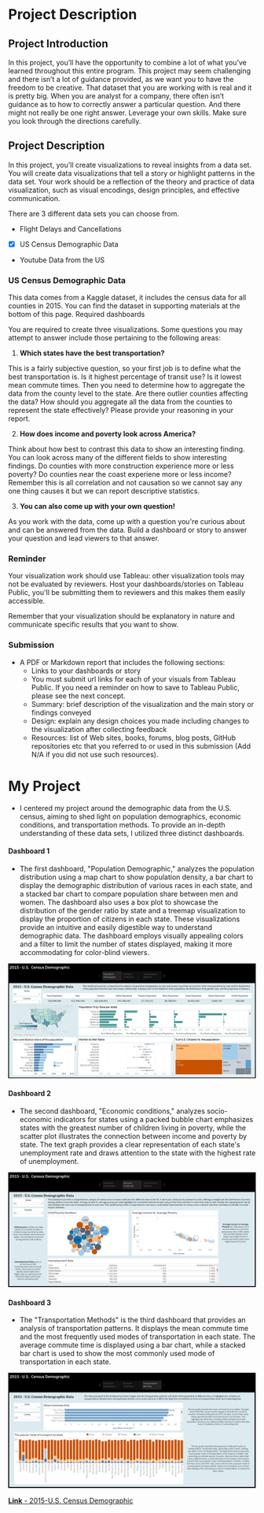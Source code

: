
# Project Description

## Project Introduction

In this project, you’ll have the opportunity to combine a lot of what you’ve learned throughout this entire program. This project may seem challenging and there isn’t a lot of guidance provided, as we want you to have the freedom to be creative. That dataset that you are working with is real and it is pretty big. When you are analyst for a company, there often isn’t guidance as to how to correctly answer a particular question. And there might not really be one right answer. Leverage your own skills. Make sure you look through the directions carefully.

## Project Description
In this project, you'll create visualizations to reveal insights from a data set. You will create data visualizations that tell a story or highlight patterns in the data set. Your work should be a reflection of the theory and practice of data visualization, such as visual encodings, design principles, and effective communication.

There are 3 different data sets you can choose from.

- Flight Delays and Cancellations
- [x] US Census Demographic Data
- Youtube Data from the US

### US Census Demographic Data

This data comes from a Kaggle dataset, it includes the census data for all counties in 2015. You can find the dataset in supporting materials at the bottom of this page. Required dashboards

You are required to create three visualizations. Some questions you may attempt to answer include those pertaining to the following areas:

1. **Which states have the best transportation?**

This is a fairly subjective question, so your first job is to define what the best transportation is. Is it highest percentage of transit use? Is it lowest mean commute times. Then you need to determine how to aggregate the data from the county level to the state. Are there outlier counties affecting the data? How should you aggregate all the data from the counties to represent the state effectively? Please provide your reasoning in your report.

2. **How does income and poverty look across America?**

Think about how best to contrast this data to show an interesting finding. You can look across many of the different fields to show interesting findings. Do counties with more construction experience more or less poverty? Do counties near the coast experiene more or less income? Remember this is all correlation and not causation so we cannot say any one thing causes it but we can report descriptive statistics.

3. **You can also come up with your own question!**

As you work with the data, come up with a question you're curious about and can be answered from the data. Build a dashboard or story to answer your question and lead viewers to that answer.

### Reminder 

Your visualization work should use Tableau: other visualization tools may not be evaluated by reviewers. Host your dashboards/stories on Tableau Public, you'll be submitting them to reviewers and this makes them easily accessible.

Remember that your visualization should be explanatory in nature and communicate specific results that you want to show.

### Submission

- A PDF or Markdown report that includes the following sections:
  - Links to your dashboards or story
  - You must submit url links for each of your visuals from Tableau Public. If you need a reminder on how to save to Tableau Public, please see the next concept.
  - Summary: brief description of the visualization and the main story or findings conveyed
  - Design: explain any design choices you made including changes to the visualization after collecting feedback
  - Resources: list of Web sites, books, forums, blog posts, GitHub repositories etc that you referred to or used in this submission (Add N/A if you did not use such resources).

# My Project

- I centered my project around the demographic data from the U.S. census, aiming to shed light on population demographics, economic conditions, and transportation methods. To provide an in-depth understanding of these data sets, I utilized three distinct dashboards.

#### Dashboard 1 
- The first dashboard, "Population Demographic," analyzes the population distribution using a map chart to show population density, a bar chart to display the demographic distribution of various races in each state, and a stacked bar chart to compare population share between men and women. The dashboard also uses a box plot to showcase the distribution of the gender ratio by state and a treemap visualization to display the proportion of citizens in each state. These visualizations provide an intuitive and easily digestible way to understand demographic data. The dashboard employs visually appealing colors and a filter to limit the number of states displayed, making it more accommodating for color-blind viewers.

![Dashboard 1](https://github.com/ziwalon/Business-Analytics-Projects-/blob/main/Project-4-Build-Data-Dashboard/Images/Dashboard%201%20.png)

#### Dashboard 2
- The second dashboard, "Economic conditions," analyzes socio-economic indicators for states using a packed bubble chart emphasizes states with the greatest number of children living in poverty, while the scatter plot illustrates the connection between income and poverty by state. The text graph provides a clear representation of each state's unemployment rate and draws attention to the state with the highest rate of unemployment.

![Dashboard 2](https://github.com/ziwalon/Business-Analytics-Projects-/blob/main/Project-4-Build-Data-Dashboard/Images/Dashboard%202.png)

#### Dashboard 3
- The "Transportation Methods" is the third dashboard that provides an analysis of transportation patterns. It displays the mean commute time and the most frequently used modes of transportation in each state. The average commute time is displayed using a bar chart, while a stacked bar chart is used to show the most commonly used mode of transportation in each state.

![Dashboard 3](https://github.com/ziwalon/Business-Analytics-Projects-/blob/main/Project-4-Build-Data-Dashboard/Images/Dashboard%203.png)

[**Link** - 2015-U.S. Census Demographic](https://public.tableau.com/app/profile/nolawi/viz/2015-U_S_CensusDemographicAnalysisProject/2015U_S_CensusDemographic)